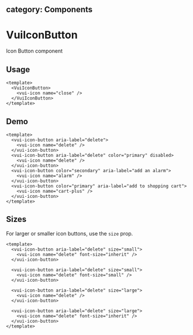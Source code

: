 <script setup>
import Demo from './demo.vue'
import VuiIconButton from './VuiIconButton.vue'
import VuiIcon from '../vui-icon/VuiIcon.vue'
</script>

## category: Components

# VuiIconButton

Icon Button component

## Usage

```vue
<template>
  <VuiIconButton>
    <vui-icon name="close" />
  </VuiIconButton>
</template>
```

## Demo

<div class="example">
  <div class="example--demo">
    <vui-icon-button aria-label="delete">
      <vui-icon name="delete" />
    </vui-icon-button>
    <vui-icon-button aria-label="delete" color="primary" disabled>
      <vui-icon name="delete" />
    </vui-icon-button>
    <vui-icon-button color="secondary" aria-label="add an alarm">
      <vui-icon name="alarm" />
    </vui-icon-button>
    <vui-icon-button color="primary" aria-label="add to shopping cart">
        <vui-icon name="cart-plus" />
    </vui-icon-button>
  </div>

```vue
<template>
  <vui-icon-button aria-label="delete">
    <vui-icon name="delete" />
  </vui-icon-button>
  <vui-icon-button aria-label="delete" color="primary" disabled>
    <vui-icon name="delete" />
  </vui-icon-button>
  <vui-icon-button color="secondary" aria-label="add an alarm">
    <vui-icon name="alarm" />
  </vui-icon-button>
  <vui-icon-button color="primary" aria-label="add to shopping cart">
    <vui-icon name="cart-plus" />
  </vui-icon-button>
</template>
```

</div>

## Sizes

For larger or smaller icon buttons, use the `size` prop.

<div class="example">
  <div class="example--demo">
  <vui-icon-button aria-label="delete" size="small">
    <vui-icon name="delete" font-size="inherit" />
  </vui-icon-button>

  <vui-icon-button aria-label="delete" size="small">
    <vui-icon name="delete" font-size="small" />
  </vui-icon-button>

  <vui-icon-button aria-label="delete" size="large">
    <vui-icon name="delete" />
  </vui-icon-button>

  <vui-icon-button aria-label="delete" size="large">
    <vui-icon name="delete" font-size="inherit" />
  </vui-icon-button>

  </div>

```vue
<template>
  <vui-icon-button aria-label="delete" size="small">
    <vui-icon name="delete" font-size="inherit" />
  </vui-icon-button>

  <vui-icon-button aria-label="delete" size="small">
    <vui-icon name="delete" font-size="small" />
  </vui-icon-button>

  <vui-icon-button aria-label="delete" size="large">
    <vui-icon name="delete" />
  </vui-icon-button>

  <vui-icon-button aria-label="delete" size="large">
    <vui-icon name="delete" font-size="inherit" />
  </vui-icon-button>
</template>
```

</div>
